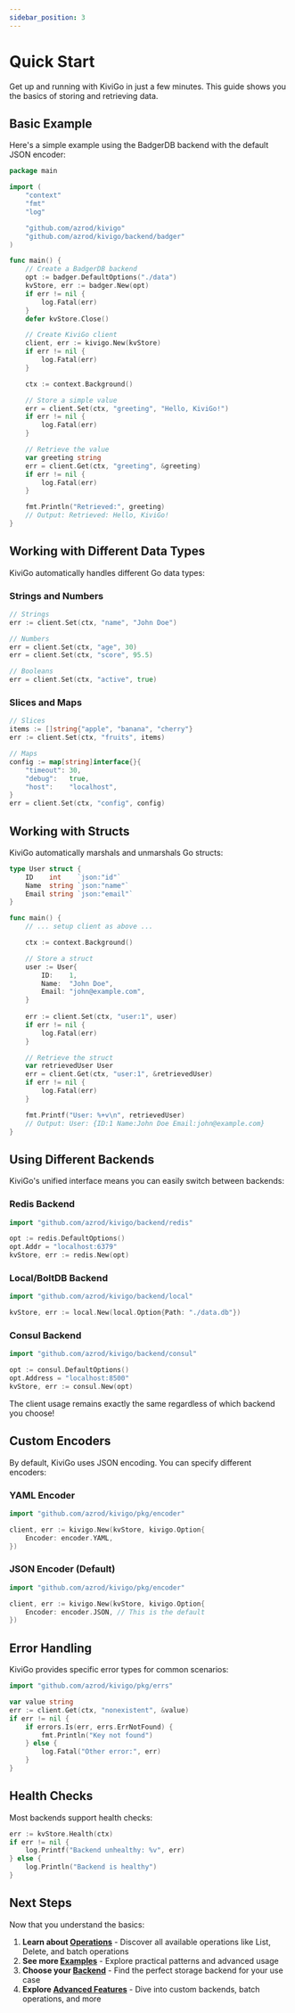 ```yaml
---
sidebar_position: 3
---
```


# Quick Start

Get up and running with KiviGo in just a few minutes. This guide shows you the basics of storing and retrieving data.

## Basic Example

Here's a simple example using the BadgerDB backend with the default JSON encoder:

```go
package main

import (
    "context"
    "fmt"
    "log"

    "github.com/azrod/kivigo"
    "github.com/azrod/kivigo/backend/badger"
)

func main() {
    // Create a BadgerDB backend
    opt := badger.DefaultOptions("./data")
    kvStore, err := badger.New(opt)
    if err != nil {
        log.Fatal(err)
    }
    defer kvStore.Close()

    // Create KiviGo client
    client, err := kivigo.New(kvStore)
    if err != nil {
        log.Fatal(err)
    }

    ctx := context.Background()

    // Store a simple value
    err = client.Set(ctx, "greeting", "Hello, KiviGo!")
    if err != nil {
        log.Fatal(err)
    }

    // Retrieve the value
    var greeting string
    err = client.Get(ctx, "greeting", &greeting)
    if err != nil {
        log.Fatal(err)
    }

    fmt.Println("Retrieved:", greeting)
    // Output: Retrieved: Hello, KiviGo!
}
```

## Working with Different Data Types

KiviGo automatically handles different Go data types:

### Strings and Numbers

```go
// Strings
err := client.Set(ctx, "name", "John Doe")

// Numbers
err = client.Set(ctx, "age", 30)
err = client.Set(ctx, "score", 95.5)

// Booleans
err = client.Set(ctx, "active", true)
```

### Slices and Maps

```go
// Slices
items := []string{"apple", "banana", "cherry"}
err := client.Set(ctx, "fruits", items)

// Maps
config := map[string]interface{}{
    "timeout": 30,
    "debug":   true,
    "host":    "localhost",
}
err = client.Set(ctx, "config", config)
```

## Working with Structs

KiviGo automatically marshals and unmarshals Go structs:

```go
type User struct {
    ID    int    `json:"id"`
    Name  string `json:"name"`
    Email string `json:"email"`
}

func main() {
    // ... setup client as above ...

    ctx := context.Background()

    // Store a struct
    user := User{
        ID:    1,
        Name:  "John Doe",
        Email: "john@example.com",
    }
    
    err := client.Set(ctx, "user:1", user)
    if err != nil {
        log.Fatal(err)
    }

    // Retrieve the struct
    var retrievedUser User
    err = client.Get(ctx, "user:1", &retrievedUser)
    if err != nil {
        log.Fatal(err)
    }

    fmt.Printf("User: %+v\n", retrievedUser)
    // Output: User: {ID:1 Name:John Doe Email:john@example.com}
}
```

## Using Different Backends

KiviGo's unified interface means you can easily switch between backends:

### Redis Backend

```go
import "github.com/azrod/kivigo/backend/redis"

opt := redis.DefaultOptions()
opt.Addr = "localhost:6379"
kvStore, err := redis.New(opt)
```

### Local/BoltDB Backend

```go
import "github.com/azrod/kivigo/backend/local"

kvStore, err := local.New(local.Option{Path: "./data.db"})
```

### Consul Backend

```go
import "github.com/azrod/kivigo/backend/consul"

opt := consul.DefaultOptions()
opt.Address = "localhost:8500"
kvStore, err := consul.New(opt)
```

The client usage remains exactly the same regardless of which backend you choose!

## Custom Encoders

By default, KiviGo uses JSON encoding. You can specify different encoders:

### YAML Encoder

```go
import "github.com/azrod/kivigo/pkg/encoder"

client, err := kivigo.New(kvStore, kivigo.Option{
    Encoder: encoder.YAML,
})
```

### JSON Encoder (Default)

```go
import "github.com/azrod/kivigo/pkg/encoder"

client, err := kivigo.New(kvStore, kivigo.Option{
    Encoder: encoder.JSON, // This is the default
})
```

## Error Handling

KiviGo provides specific error types for common scenarios:

```go
import "github.com/azrod/kivigo/pkg/errs"

var value string
err := client.Get(ctx, "nonexistent", &value)
if err != nil {
    if errors.Is(err, errs.ErrNotFound) {
        fmt.Println("Key not found")
    } else {
        log.Fatal("Other error:", err)
    }
}
```

## Health Checks

Most backends support health checks:

```go
err := kvStore.Health(ctx)
if err != nil {
    log.Printf("Backend unhealthy: %v", err)
} else {
    log.Println("Backend is healthy")
}
```

## Next Steps

Now that you understand the basics:

1. **Learn about [Operations](./operations)** - Discover all available operations like List, Delete, and batch operations
2. **See more [Examples](./examples)** - Explore practical patterns and advanced usage
3. **Choose your [Backend](./backends/overview)** - Find the perfect storage backend for your use case
4. **Explore [Advanced Features](./advanced/health-checks)** - Dive into custom backends, batch operations, and more